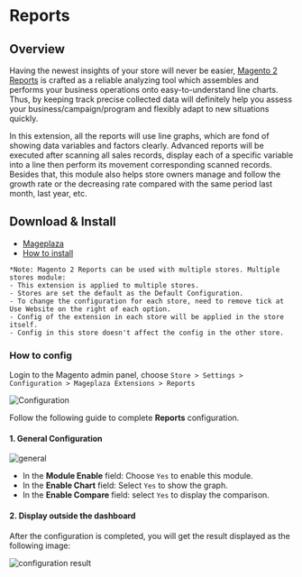 # Reports

## Overview
Having the newest insights of your store will never be easier, [Magento 2 Reports](https://www.mageplaza.com/magento-2-reports-extension/) is crafted as a reliable analyzing tool which assembles and performs your business operations onto easy-to-understand line charts. Thus, by keeping track precise collected data will definitely help you assess your business/campaign/program and flexibly adapt to new situations quickly. 

In this extension, all the reports will use line graphs, which are fond of showing data variables and factors clearly. Advanced reports will be executed after scanning all sales records, display each of a specific variable into a line then perform its movement corresponding scanned records. Besides that, this module also helps store owners manage and follow the growth rate or the decreasing rate compared with the same period last month, last year, etc.

## Download & Install

- [Mageplaza](https://www.mageplaza.com/magento-2-reports-extension/)
- [How to install](https://www.mageplaza.com/install-magento-2-extension/)

```
*Note: Magento 2 Reports can be used with multiple stores. Multiple stores module:
- This extension is applied to multiple stores.
- Stores are set the default as the Default Configuration.
- To change the configuration for each store, need to remove tick at Use Website on the right of each option.
- Config of the extension in each store will be applied in the store itself.
- Config in this store doesn't affect the config in the other store.
```

### How to config

Login to the Magento admin panel, choose `Store > Settings > Configuration > Mageplaza Extensions > Reports`

![Configuration](https://i.imgur.com/BkoGnd1.png)

Follow the following guide to complete **Reports** configuration.

#### 1. General Configuration

![general](https://i.imgur.com/IGClDwN.png)

* In the **Module Enable** field: Choose `Yes` to enable this module.
* In the **Enable Chart** field: Select `Yes` to show the graph.
* In the **Enable Compare** field: select `Yes` to display the comparison.

#### 2. Display outside the dashboard

After the configuration is completed, you will get the result displayed as the following image:

![configuration result](https://i.imgur.com/1DL4ks1.png)






